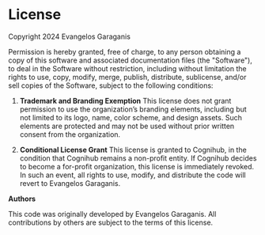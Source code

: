 # License

Copyright 2024 Evangelos Garaganis

Permission is hereby granted, free of charge, to any person obtaining a copy of this software and associated documentation files (the "Software"), to deal in the Software without restriction, including without limitation the rights to use, copy, modify, merge, publish, distribute, sublicense, and/or sell copies of the Software, subject to the following conditions:

1. **Trademark and Branding Exemption**
   This license does not grant permission to use the organization’s branding elements, including but not limited to its logo, name, color scheme, and design assets. Such elements are protected and may not be used without prior written consent from the organization.

2. **Conditional License Grant**
   This license is granted to Cognihub, in the condition that Cognihub remains a non-profit entity. If Cognihub decides to become a for-profit organization, this license is immediately revoked. In such an event, all rights to use, modify, and distribute the code will revert to Evangelos Garaganis.

**Authors**

This code was originally developed by Evangelos Garaganis. All contributions by others are subject to the terms of this license.
